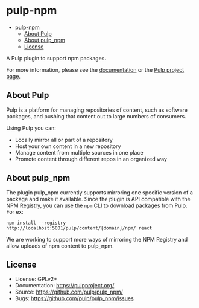# pulp-npm

<!--toc:start-->
- [pulp-npm](#pulp-npm)
  - [About Pulp](#about-pulp)
  - [About pulp_npm](#about-pulp_npm)
  - [License](#license)
<!--toc:end-->

A Pulp plugin to support npm packages.

For more information, please see the [documentation](docs/index.md) or the [Pulp project page](https://pulpproject.org/).

## About Pulp
Pulp is a platform for managing repositories of content, such as software
packages, and pushing that content out to large numbers of consumers.

Using Pulp you can:
- Locally mirror all or part of a repository
- Host your own content in a new repository
- Manage content from multiple sources in one place
- Promote content through different repos in an organized way

## About pulp_npm
The plugin pulp_npm currently supports mirroring one specific version of a package and make it available.
Since the plugin is API compatible with the NPM Registry, you can use the `npm` CLI to download packages from Pulp.
For ex:
```
npm install --registry http://localhost:5001/pulp/content/{domain}/npm/ react
```

We are working to support more ways of mirroring the NPM Registry and allow uploads of npm content to pulp_npm.

## License
- License: GPLv2+
- Documentation: https://pulpproject.org/
- Source: https://github.com/pulp/pulp_npm/
- Bugs: https://github.com/pulp/pulp_npm/issues
